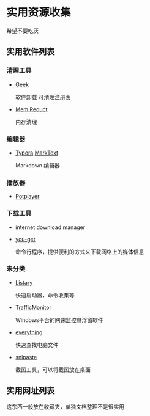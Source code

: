 # 实用资源收集

希望不要吃灰



## 实用软件列表

### 清理工具

- [Geek](https://geekuninstaller.com/download) 

  软件卸载  可清理注册表

- [Mem Reduct](https://www.henrypp.org/product/memreduct)

  内存清理

### 编辑器

- [Typora](https://typoraio.cn/)  [MarkText](https://marktext.app/)

  Markdown 编辑器

### 播放器

- [Potplayer](https://potplayer.daum.net/)

### 下载工具

- internet download manager

- [you-get](https://github.com/soimort/you-get/wiki/%E4%B8%AD%E6%96%87%E8%AF%B4%E6%98%8E) 

  命令行程序，提供便利的方式来下载网络上的媒体信息

### 未分类

- [Listary](https://www.listary.com/)

  快速启动器，命令收集等

- [TrafficMonitor](https://github.com/zhongyang219/TrafficMonitor)

  Windows平台的网速监控悬浮窗软件

- [everything](https://www.voidtools.com/zh-cn/)

  快速查找电脑文件

- [snipaste](https://zh.snipaste.com/)

  截图工具，可以将截图放在桌面





## 实用网址列表

这东西一般放在收藏夹，单独文档整理不是很实用